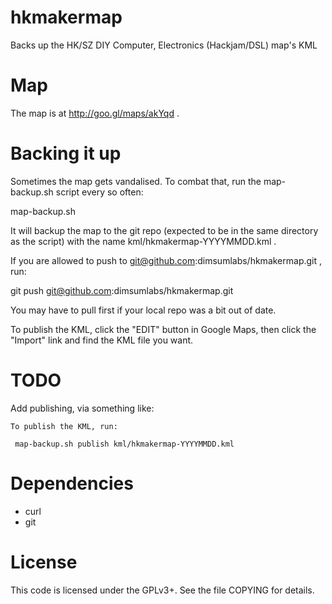 hkmakermap
==========

Backs up the HK/SZ DIY Computer, Electronics (Hackjam/DSL) map's KML


Map
===

The map is at http://goo.gl/maps/akYqd .


Backing it up
=============

Sometimes the map gets vandalised.  To combat that, run the
map-backup.sh script every so often:

 map-backup.sh

It will backup the map to the git repo (expected to be in the same
directory as the script) with the name kml/hkmakermap-YYYYMMDD.kml .

If you are allowed to push to git@github.com:dimsumlabs/hkmakermap.git
, run:

 git push git@github.com:dimsumlabs/hkmakermap.git

You may have to pull first if your local repo was a bit out of date.


To publish the KML, click the "EDIT" button in Google Maps, then click
the "Import" link and find the KML file you want.



TODO
====

Add publishing, via something like:

    To publish the KML, run:

     map-backup.sh publish kml/hkmakermap-YYYYMMDD.kml


Dependencies
============

* curl
* git



License
=======

This code is licensed under the GPLv3+.  See the file COPYING for
details.





